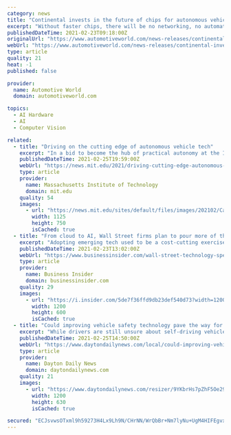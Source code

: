 ```yaml
---
category: news
title: "Continental invests in the future of chips for autonomous vehicles"
excerpt: "Without faster chips, there will be no networking, no automation and no autonomous driving,” emphasizes Frank Petznick, head of the Advanced Driver Assistance Systems business unit at Continental. “Through our own research in the area of new chip designs,"
publishedDateTime: 2021-02-23T09:18:00Z
originalUrl: "https://www.automotiveworld.com/news-releases/continental-invests-in-the-future-of-chips-for-autonomous-vehicles/"
webUrl: "https://www.automotiveworld.com/news-releases/continental-invests-in-the-future-of-chips-for-autonomous-vehicles/"
type: article
quality: 21
heat: -1
published: false

provider:
  name: Automotive World
  domain: automotiveworld.com

topics:
  - AI Hardware
  - AI
  - Computer Vision

related:
  - title: "Driving on the cutting edge of autonomous vehicle tech"
    excerpt: "In a bid to become the hub of practical autonomy at the Institute, MIT DriverLess partners with top companies to develop and test autonomous technologies in real-world racing scenarios."
    publishedDateTime: 2021-02-25T19:59:00Z
    webUrl: "https://news.mit.edu/2021/driving-cutting-edge-autonomous-vehicle-tech-mit-driverless-0225"
    type: article
    provider:
      name: Massachusetts Institute of Technology
      domain: mit.edu
    quality: 54
    images:
      - url: "https://news.mit.edu/sites/default/files/images/202102/Castillo-Ying-driverless.jpg"
        width: 1125
        height: 750
        isCached: true
  - title: "From cloud to AI, Wall Street firms plan to pour more of their IT budgets into cutting-edge tech. Here's what's driving their focus on innovation."
    excerpt: "Adopting emerging tech used to be a cost-cutting exercise. Now, financial firms need new technology to drive revenues and stay ahead of competitors."
    publishedDateTime: 2021-02-23T13:02:00Z
    webUrl: "https://www.businessinsider.com/wall-street-technology-spend-cloud-ai-blockchain-budget-finance-2021-2"
    type: article
    provider:
      name: Business Insider
      domain: businessinsider.com
    quality: 29
    images:
      - url: "https://i.insider.com/5de7f36ffd9db23def540d73?width=1200&format=jpeg"
        width: 1200
        height: 600
        isCached: true
  - title: "Could improving vehicle safety technology pave the way for self-driving cars?"
    excerpt: "While drivers are still unsure about self-driving vehicles, they are warming up to advanced safety technology, a AAA survey reported."
    publishedDateTime: 2021-02-25T14:50:00Z
    webUrl: "https://www.daytondailynews.com/local/could-improving-vehicle-safety-technology-could-pave-the-way-for-self-driving-cars/ZR6ZX5ZA65G6VGTBW3AW2VGWII/"
    type: article
    provider:
      name: Dayton Daily News
      domain: daytondailynews.com
    quality: 21
    images:
      - url: "https://www.daytondailynews.com/resizer/9YKbrHs7pZhF5Oe29TJ6iK9O5JY=/1200x630/cloudfront-us-east-1.images.arcpublishing.com/coxohio/76CAVDFORJCQ7EEYLLCGZOANSI.jpg"
        width: 1200
        height: 630
        isCached: true

secured: "ECJsvwsOTxml9h59273H4Lx9Lh9N/CHrNN/WrQbBr+Nm7lyNu+UgM4HIFEgvxjv/fByNnpAtp+XRHvwASsUgoTXpK7pr4wqPVOfU7Y17ydYOnLHZuSfBj6XbahYSAWrvNtXsmPMfEJ/tBvhYpyyoNIpVjl65Y0/9V++FHH5SEMAcA4jeM/bxkJE+baPKorX1FiZsXulvu9uHrU7WomVd+tGdHU9u6NVfk+WP85kQw0iNE5QAgGfWalLtgGdTrprNb9bebqVzGfe2YXGZegY2sOyVLtb4NK/bqKstiNztdjZ//vYEeERR7/qdYgCtEI9TCGdNfaw/VfDbnI8qpc3DzurQHeuwf3yOl/zf8O7QCWA=;kGdy4HpZvhELt344XuWp6g=="
---
```


